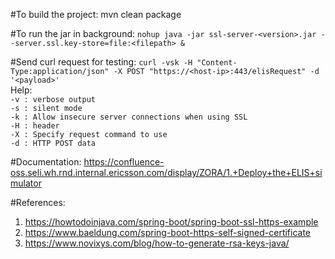 #To build the project:
mvn clean package

#To run the jar in background:
`nohup java -jar ssl-server-<version>.jar --server.ssl.key-store=file:<filepath> &`

#Send curl request for testing:
`curl -vsk -H "Content-Type:application/json" -X POST "https://<host-ip>:443/elisRequest" -d '<payload>'`<br/>
Help:<br/>
`-v : verbose output`<br/>
`-s : silent mode`<br/>
`-k : Allow insecure server connections when using SSL`<br/>
`-H : header`<br/>
`-X : Specify request command to use`<br/>
`-d : HTTP POST data`<br/>

#Documentation:
https://confluence-oss.seli.wh.rnd.internal.ericsson.com/display/ZORA/1.+Deploy+the+ELIS+simulator

#References:
1. https://howtodoinjava.com/spring-boot/spring-boot-ssl-https-example
2. https://www.baeldung.com/spring-boot-https-self-signed-certificate
3. https://www.novixys.com/blog/how-to-generate-rsa-keys-java/